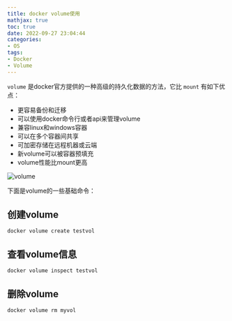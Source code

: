 ```yaml
---
title: docker volume使用
mathjax: true
toc: true
date: 2022-09-27 23:04:44
categories:
- OS
tags:
- Docker
- Volume
---
```

`volume` 是docker官方提供的一种高级的持久化数据的方法，它比 `mount` 有如下优点：

<!--more-->

- 更容易备份和迁移
- 可以使用docker命令行或者api来管理volume
- 兼容linux和windows容器
- 可以在多个容器间共享
- 可加密存储在远程机器或云端
- 新volume可以被容器预填充
- volume性能比mount更高

![volume](https://docs.docker.com/storage/images/types-of-mounts-volume.png)

下面是volume的一些基础命令：

## 创建volume
`docker volume create testvol`
## 查看volume信息
`docker volume inspect testvol`
## 删除volume
`docker volume rm myvol`
